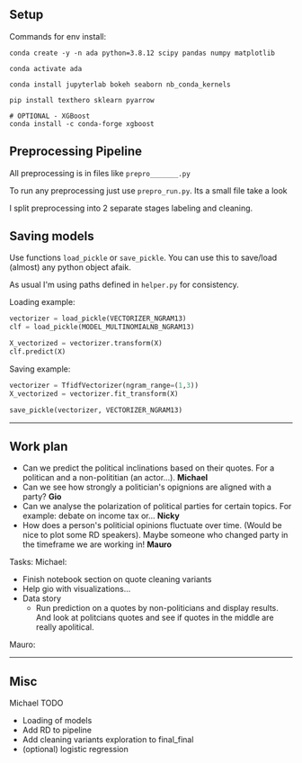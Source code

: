 
## Setup

Commands for env install:
```shell
conda create -y -n ada python=3.8.12 scipy pandas numpy matplotlib

conda activate ada

conda install jupyterlab bokeh seaborn nb_conda_kernels

pip install texthero sklearn pyarrow

# OPTIONAL - XGBoost
conda install -c conda-forge xgboost
```

## Preprocessing Pipeline

All preprocessing is in files like `prepro_______.py`

To run any preprocessing just use `prepro_run.py`. Its a small file take a look

I split preprocessing into 2 separate stages labeling and cleaning.

## Saving models

Use functions `load_pickle` or `save_pickle`. You can use this to save/load (almost) any python object afaik.

As usual I'm using paths defined in `helper.py` for consistency.

Loading example:
``` python
vectorizer = load_pickle(VECTORIZER_NGRAM13)
clf = load_pickle(MODEL_MULTINOMIALNB_NGRAM13)

X_vectorized = vectorizer.transform(X)
clf.predict(X)
```

Saving example:
```python
vectorizer = TfidfVectorizer(ngram_range=(1,3))
X_vectorized = vectorizer.fit_transform(X)

save_pickle(vectorizer, VECTORIZER_NGRAM13)
```

---

## Work plan

- Can we predict the political inclinations based on their quotes. For a
  politican and a non-polititian (an actor...). **Michael**
- Can we see how strongly a politician's opignions are aligned with a party? **Gio**
- Can we analyse the polarization of political parties for certain topics.
  For example: debate on income tax or... **Nicky**
- How does a person's politicial opinions fluctuate over time.
  (Would be nice to plot some RD speakers). Maybe someone who changed party
  in the timeframe we are working in! **Mauro**

Tasks:
Michael:
- Finish notebook section on quote cleaning variants
- Help gio with visualizations...
- Data story
  - Run prediction on a quotes by non-politicians and display results.
    And look at politcians quotes and see if quotes in the middle are really apolitical.

Mauro:


---

## Misc

Michael TODO
- Loading of models
- Add RD to pipeline
- Add cleaning variants exploration to final_final
- (optional) logistic regression
